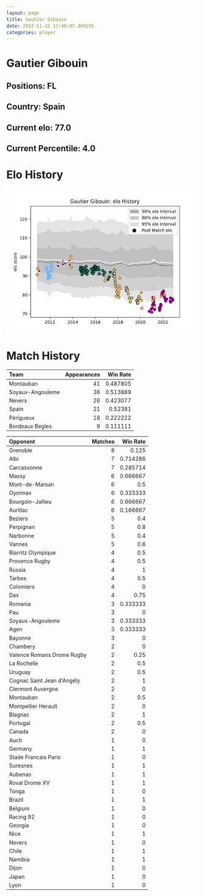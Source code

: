```yaml
---  
layout: page  
title: Gautier Gibouin  
date: 2022-11-22 11:48:07.469195  
categories: player  
---
```

# Gautier Gibouin

## Positions: FL

## Country: Spain

## Current elo: 77.0

## Current Percentile: 4.0

# Elo History


![elo history](history_GautierGibouin.png)
# Match History


| Team             |   Appearances |   Win Rate |
|:-----------------|--------------:|-----------:|
| Montauban        |            41 |   0.487805 |
| Soyaux-Angouleme |            36 |   0.513889 |
| Nevers           |            26 |   0.423077 |
| Spain            |            21 |   0.52381  |
| Périgueux        |            18 |   0.222222 |
| Bordeaux Begles  |             9 |   0.111111 |

| Opponent                   |   Matches |   Win Rate |
|:---------------------------|----------:|-----------:|
| Grenoble                   |         8 |   0.125    |
| Albi                       |         7 |   0.714286 |
| Carcassonne                |         7 |   0.285714 |
| Massy                      |         6 |   0.666667 |
| Mont-de-Marsan             |         6 |   0.5      |
| Oyonnax                    |         6 |   0.333333 |
| Bourgoin-Jallieu           |         6 |   0.666667 |
| Aurillac                   |         6 |   0.166667 |
| Beziers                    |         5 |   0.4      |
| Perpignan                  |         5 |   0.8      |
| Narbonne                   |         5 |   0.4      |
| Vannes                     |         5 |   0.6      |
| Biarritz Olympique         |         4 |   0.5      |
| Provence Rugby             |         4 |   0.5      |
| Russia                     |         4 |   1        |
| Tarbes                     |         4 |   0.5      |
| Colomiers                  |         4 |   0        |
| Dax                        |         4 |   0.75     |
| Romania                    |         3 |   0.333333 |
| Pau                        |         3 |   0        |
| Soyaux-Angouleme           |         3 |   0.333333 |
| Agen                       |         3 |   0.333333 |
| Bayonne                    |         3 |   0        |
| Chambery                   |         2 |   0        |
| Valence Romans Drome Rugby |         2 |   0.25     |
| La Rochelle                |         2 |   0.5      |
| Uruguay                    |         2 |   0.5      |
| Cognac Saint Jean d'Angély |         2 |   1        |
| Clermont Auvergne          |         2 |   0        |
| Montauban                  |         2 |   0.5      |
| Montpellier Herault        |         2 |   0        |
| Blagnac                    |         2 |   1        |
| Portugal                   |         2 |   0.5      |
| Canada                     |         2 |   0        |
| Auch                       |         1 |   0        |
| Germany                    |         1 |   1        |
| Stade Francais Paris       |         1 |   0        |
| Suresnes                   |         1 |   1        |
| Aubenas                    |         1 |   1        |
| Roval Drome XV             |         1 |   1        |
| Tonga                      |         1 |   0        |
| Brazil                     |         1 |   1        |
| Belgium                    |         1 |   0        |
| Racing 92                  |         1 |   0        |
| Georgia                    |         1 |   0        |
| Nice                       |         1 |   1        |
| Nevers                     |         1 |   0        |
| Chile                      |         1 |   1        |
| Namibia                    |         1 |   1        |
| Dijon                      |         1 |   0        |
| Japan                      |         1 |   0        |
| Lyon                       |         1 |   0        |
